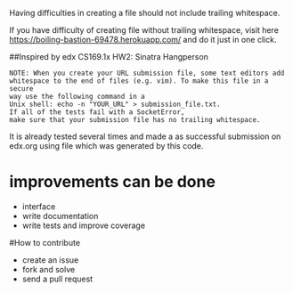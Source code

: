 Having difficulties in creating a file should not include  trailing whitespace.

If you have difficulty of creating file without trailing whitespace,
visit here https://boiling-bastion-69478.herokuapp.com/ and do it just in one click.

##Inspired by edx CS169.1x HW2: Sinatra Hangperson

    NOTE: When you create your URL submission file, some text editors add 
    whitespace to the end of files (e.g. vim). To make this file in a secure 
    way use the following command in a 
    Unix shell: echo -n "YOUR_URL" > submission_file.txt. 
    If all of the tests fail with a SocketError, 
    make sure that your submission file has no trailing whitespace.

It is already tested several times and made a as successful submission on edx.org using file which was generated by this code.



# improvements can be done

* interface 
* write documentation 
* write tests and improve coverage 


#How to contribute

* create an issue
* fork and solve
* send a pull request